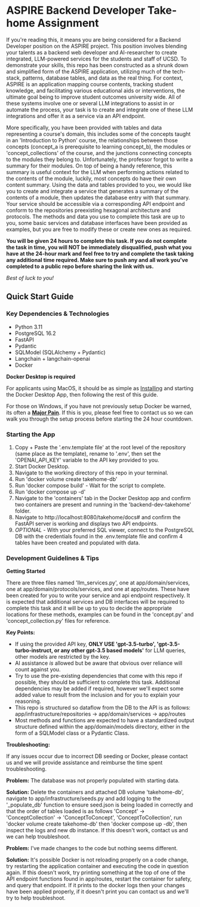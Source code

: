 # ASPIRE Backend Developer Take-home Assignment

If you're reading this, it means you are being considered for a Backend Developer position on the ASPIRE project. This position involves blending your talents as a backend web developer and AI-researcher to create integrated, LLM-powered services for the students and staff of UCSD. To demonstrate your skills, this repo has been constructed as a shrunk down and simplified form of the ASPIRE application, utilizing much of the tech-stack, patterns, database tables, and data as the real thing. For context, ASPIRE is an application mapping course contents, tracking student knowledge, and facilitating various educational aids or interventions, the ultimate goal being to improve student outcomes university wide. All of these systems involve one or several LLM integrations to assist in or automate the process, your task is to create and integrate one of these LLM integrations and offer it as a service via an API endpoint. 

More specifically, you have been provided with tables and data representing a course's domain, this includes some of the concepts taught in an 'Introduction to Python' course, the relationships between those concepts (concept_a is prerequisite to learning concept_b), the modules or 'concept_collections' of the course, and the junctions connecting concepts to the modules they belong to. Unfortunately, the professor forgot to write a summary for their modules. On top of being a handy reference, this summary is useful context for the LLM when performing actions related to the contents of the module, luckily, most concepts do have their own content summary. Using the data and tables provided to you, we would like you to create and integrate a service that generates a summary of the contents of a module, then updates the database entry with that summary. Your service should be accessible via a corresponding API endpoint and conform to the repositories preexisting hexagonal architecture and protocols. The methods and data you use to complete this task are up to you, some basic services and database interfaces have been provided as examples, but you are free to modify these or create new ones as required. 

**You will be given 24 hours to complete this task. If you do not complete the task in time, you will NOT be immediately disqualified, push what you have at the 24-hour mark and feel free to try and complete the task taking any additional time required. Make sure to push any and all work you've completed to a public repo before sharing the link with us.**

*Best of luck to you!*

## Quick Start Guide
### Key Dependencies & Technologies
- Python 3.11
- PostgreSQL 16.2
- FastAPI
- Pydantic
- SQLModel (SQLAlchemy + Pydantic)
- Langchain + langchain-openai
- Docker

**Docker Desktop is required** 

For applicants using MacOS, it should be as simple as [Installing](https://docs.docker.com/desktop/setup/install/mac-install/) and starting the Docker Desktop App, then following the rest of this guide.

For those on Windows, if you have not previously setup Docker be warned, its often a **[Major Pain](https://www.imdb.com/title/tt0110443/)**. If this is you, please feel free to contact us so we can walk you through the setup process before starting the 24 hour countdown. 

### Starting the App
1) Copy + Paste the '.env.template file' at the root level of the repository (same place as the template), rename to '.env', then set the 'OPENAI_API_KEY' variable to the API key provided to you.
2) Start Docker Desktop.
3) Navigate to the working directory of this repo in your terminal.
4) Run 'docker volume create takehome-db'
5) Run 'docker compose build' - Wait for the script to complete.
6) Run 'docker compose up -d'
7) Navigate to the 'containers' tab in the Docker Desktop app and confirm two containers are present and running in the 'backend-dev-takehome' folder.
8) Navigate to http://localhost:8080/takehome/docs# and confirm the FastAPI server is working and displays two API endpoints.
9) *OPTIONAL* - With your preferred SQL viewer, connect to the PostgreSQL DB with the credentials found in the .env.template file and confirm 4 tables have been created and populated with data.

### Development Guidelines & Tips
**Getting Started**

There are three files named 'llm_services.py', one at app/domain/services, one at app/domain/protocols/services, and one at app/routes. These have been created for you to write your service and api endpoint respectively. It is expected that additional services and DB interfaces will be required to complete this task and it will be up to you to decide the appropriate locations for these methods, examples can be found in the 'concept.py' and 'concept_collection.py' files for reference. 

**Key Points:**
- If using the provided API key, **ONLY USE 'gpt-3.5-turbo', 'gpt-3.5-turbo-instruct, or any other gpt-3.5 based models'** for LLM queries, other models are restricted by the key.
- AI assistance *is* allowed but be aware that obvious over reliance will count against you.
- Try to use the pre-existing dependencies that come with this repo if possible, they should be sufficient to complete this task. Additional dependencies may be added if required, however we'll expect some added value to result from the inclusion and for you to explain your reasoning.  
- This repo is structured so dataflow from the DB to the API is as follows: app/infrastructure/repositories -> app/domain/services -> app/routes
- Most methods and functions are expected to have a standardized output structure defined within the app/domain/models directory, either in the form of a SQLModel class or a Pydantic Class.

**Troubleshooting:**

If any issues occur due to incorrect DB seeding or Docker, please contact us and we will provide assistance and reimburse the time spent troubleshooting.

**Problem:** The database was not properly populated with starting data.

**Solution:** Delete the containers and attached DB volume 'takehome-db', navigate to app/infrastructure/seeds.py and add logging to the '_populate_db' function to ensure seed.json is being loaded in correctly and that the order of tables loaded is as follows 'Concept' -> 'ConceptCollection' -> 'ConceptToConcept', 'ConceptToCollection', run 'docker volume create takehome-db' then 'docker compose up -db', then inspect the logs and new db instance. If this doesn't work, contact us and we can help troubleshoot.

**Problem:** I've made changes to the code but nothing seems different.

**Solution:** It's possible Docker is not reloading properly on a code change, try restarting the application container and executing the code in question again. If this doesn't work, try printing something at the top of one of the API endpoint functions found in app/routes, restart the container for safety, and query that endpoint. If it prints to the docker logs then your changes have been applied properly, if it doesn't print you can contact us and we'll try to help troubleshoot.